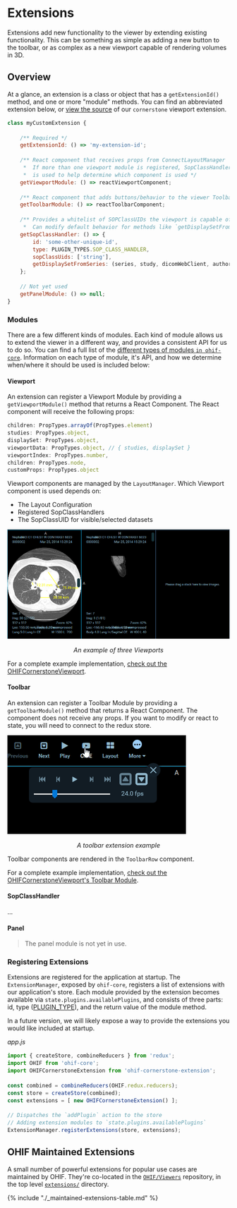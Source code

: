 # Extensions

Extensions add new functionality to the viewer by extending existing functionality. This can be something as simple as adding a new button to the toolbar, or as complex as a new viewport capable of rendering volumes in 3D. 

## Overview

At a glance, an extension is a class or object that has a `getExtensionId()` method, and one or more "module" methods. You can find an abbreviated extension below, or [view the source](https://github.com/OHIF/Viewers/blob/react/extensions/ohif-cornerstone-extension/src/OHIFCornerstoneExtension.js#L32-L65) of our `cornerstone` viewport extension.

```js
class myCustomExtension {

    /** Required */
    getExtensionId: () => 'my-extension-id';

    /** React component that receives props from ConnectLayoutManager
     *  If more than one viewport module is registered, SopClassHandler
     *  is used to help determine which component is used */
    getViewportModule: () => reactViewportComponent;

    /** React component that adds buttons/behavior to the viewer Toolbar */ 
    getToolbarModule: () => reactToolbarComponent;

    /** Provides a whitelist of SOPClassUIDs the viewport is capable of rendering.
     *  Can modify default behavior for methods like `getDisplaySetFromSeries` */
    getSopClassHandler: () => {
        id: 'some-other-unique-id',
        type: PLUGIN_TYPES.SOP_CLASS_HANDLER,
        sopClassUids: ['string'],
        getDisplaySetFromSeries: (series, study, dicomWebClient, authorizationHeaders) => ...
    };

    // Not yet used
    getPanelModule: () => null;
}
```

### Modules

There are a few different kinds of modules. Each kind of module allows us to extend the viewer in a different way, and provides a consistent API for us to do so. You can find a full list of the [different types of modules `in ohif-core`](https://github.com/OHIF/ohif-core/blob/43c08a29eff3fb646a0e83a03a236ddd84f4a6e8/src/plugins.js#L1-L6). Information on each type of module, it's API, and how we determine when/where it should be used is included below:

#### Viewport

An extension can register a Viewport Module by providing a `getViewportModule()` method that returns a React Component. The React component will receive the following props:

```js
children: PropTypes.arrayOf(PropTypes.element)
studies: PropTypes.object,
displaySet: PropTypes.object,
viewportData: PropTypes.object, // { studies, displaySet }
viewportIndex: PropTypes.number,
children: PropTypes.node,
customProps: PropTypes.object
```

Viewport components are managed by the `LayoutManager`. Which Viewport component is used depends on:

- The Layout Configuration
- Registered SopClassHandlers
- The SopClassUID for visible/selected datasets

![Cornerstone Viewport](../assets/img/extensions-viewport.png)
<center><i>An example of three Viewports</i></center>

For a complete example implementation, [check out the OHIFCornerstoneViewport](https://github.com/OHIF/Viewers/blob/react/extensions/ohif-cornerstone-extension/src/OHIFCornerstoneViewport.js).

#### Toolbar

An extension can register a Toolbar Module by providing a `getToolbarModule()` method that returns a React Component. The component does not receive any props. If you want to modify or react to state, you will need to connect to the redux store.

![Toolbar Extension](../assets/img/extensions-toolbar.gif)
<center><i>A toolbar extension example</i></center>

Toolbar components are rendered in the `ToolbarRow` component.

For a complete example implementation, [check out the OHIFCornerstoneViewport's Toolbar Module](https://github.com/OHIF/Viewers/blob/react/extensions/ohif-cornerstone-extension/src/ToolbarModule.js).

#### SopClassHandler

...

#### Panel

> The panel module is not yet in use.

### Registering Extensions

Extensions are registered for the application at startup. The `ExtensionManager`, exposed by `ohif-core`, registers a list of extensions with our application's store. Each module provided by the extension becomes available via `state.plugins.availablePlugins`, and consists of three parts: id, type ([PLUGIN_TYPE](https://github.com/OHIF/ohif-core/blob/43c08a29eff3fb646a0e83a03a236ddd84f4a6e8/src/plugins.js#L1-L6)), and the return value of the module method.

In a future version, we will likely expose a way to provide the extensions you would like included at startup.

_app.js_

```js
import { createStore, combineReducers } from 'redux';
import OHIF from 'ohif-core';
import OHIFCornerstoneExtension from 'ohif-cornerstone-extension';

const combined = combineReducers(OHIF.redux.reducers);
const store = createStore(combined);
const extensions = [ new OHIFCornerstoneExtension() ];

// Dispatches the `addPlugin` action to the store
// Adding extension modules to `state.plugins.availablePlugins`
ExtensionManager.registerExtensions(store, extensions);
```

## OHIF Maintained Extensions

A small number of powerful extensions for popular use cases are maintained by OHIF. They're co-located in the [`OHIF/Viewers`](https://github.com/OHIF/Viewers/tree/react/) repository, in the top level [`extensions/`](https://github.com/OHIF/Viewers/tree/react/extensions) directory. 

{% include "./_maintained-extensions-table.md" %}
